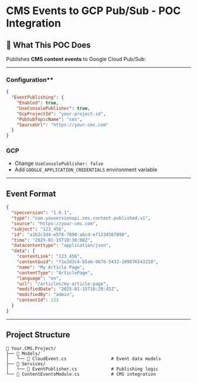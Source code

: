 ﻿# CMS Events to GCP Pub/Sub - POC Integration


## 🎯 **What This POC Does**

Publishes **CMS content events** to Google Cloud Pub/Sub:

---


### Configuration**
```json
{
  "EventPublishing": {
    "Enabled": true,
    "UseConsolePublisher": true,
    "GcpProjectId": "your-project-id",
    "PubSubTopicName": "cms",
    "SourceUrl": "https://your-cms.com"
  }
}
```


### GCP
- Change `UseConsolePublisher: false`
- Add `GOOGLE_APPLICATION_CREDENTIALS` environment variable

---

## **Event Format**

```json
{
  "specversion": "1.0.1",
  "type": "com.youversionapi.cms.content.published.v1",
  "source": "https://your-cms.com",
  "subject": "123_456",
  "id": "a1b2c3d4-e5f6-7890-abcd-ef1234567890",
  "time": "2025-01-15T10:30:00Z",
  "datacontenttype": "application/json",
  "data": {
    "contentLink": "123_456",
    "contentGuid": "f1e2d3c4-b5a6-9876-5432-109876543210",
    "name": "My Article Page",
    "contentType": "ArticlePage",
    "language": "en",
    "url": "/articles/my-article-page",
    "modifiedDate": "2025-01-15T10:29:45Z",
    "modifiedBy": "admin",
    "contentId": 123
  }
}
```

---

## **Project Structure**

```
📁 Your.CMS.Project/
├── 📁 Models/
│   └── 📄 CloudEvent.cs                 # Event data models
├── 📁 Services/
│   └── 📄 EventPublisher.cs             # Publishing logic
└── 📄 ContentEventsModule.cs            # CMS integration
```